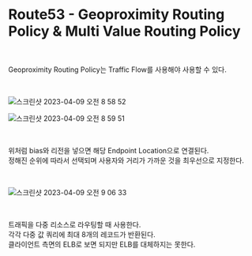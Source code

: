 # Route53 - Geoproximity Routing Policy & Multi Value Routing Policy

<br>

Geoproximity Routing Policy는 Traffic Flow를 사용해야 사용할 수 있다.  


<br>

![스크린샷 2023-04-09 오전 8 58 52](https://user-images.githubusercontent.com/81137234/230747418-86a8016a-5e4a-4571-9b5d-19a7ae8f393e.png)

![스크린샷 2023-04-09 오전 8 59 51](https://user-images.githubusercontent.com/81137234/230747434-389558ee-c0f4-490c-a956-dd2887ba9023.png)

<br>

위처럼 bias와 리전을 넣으면 해당 Endpoint Location으로 연결된다.  
정해진 순위에 따라서 선택되며 사용자와 거리가 가까운 것을 최우선으로 지정한다.  

<br>

![스크린샷 2023-04-09 오전 9 06 33](https://user-images.githubusercontent.com/81137234/230747605-1a9e9e34-7873-4677-83e1-e54cbccb2e30.png)

<br>

트래픽을 다중 리소스로 라우팅할 때 사용한다.  
각각 다중 값 쿼리에 최대 8개의 레코드가 반환된다.  
클라이언트 측면의 ELB로 보면 되지만 ELB를 대체하지는 못한다.  

<br>

